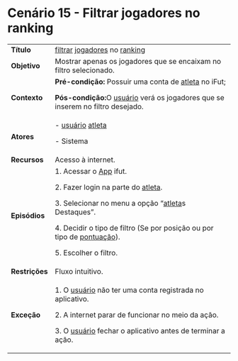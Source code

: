 # Cenário 15 - Filtrar jogadores no ranking

<table class="table table-striped border">
    <tr>
        <td>
            <b>Título</b>
        </td>
        <td>       <a href="../../lexico/#filtrar">filtrar</a>  <a href="../../lexico/#jogadores">jogadores</a> no  <a href="../../lexico/#ranking">ranking</a>  </td>
    </tr>
    <tr>
        <td>
            <b>Objetivo</b>
        </td>
        <td>
                    Mostrar apenas os jogadores que se encaixam no filtro selecionado.
        </td>
    </tr>
    <tr>
        <td>
            <b>Contexto</b>
        </td>
        <td>
           <b>Pré-condição:</b> Possuir uma conta de <a href="../../lexico/#atleta">atleta</a> no iFut;
           <p><b>Pós-condição:</b>O  <a href="../../lexico/#usuario">usuário</a> verá os jogadores que se inserem no filtro desejado.</p>
        </td>
    </tr>
    <tr>
        <td>
            <b>Atores</b>
        </td>
        <td>
            -  <a href="../../lexico/#usuario">usuário</a> <a href="../../lexico/#atleta">atleta</a>
            <p>- Sistema</p> 
        </td>
    </tr>
    <tr>
        <td>
            <b>Recursos</b>
        </td>
        <td>
            Acesso à internet.
        </td>
    </tr>
    <tr>
        <td>
            <b>Episódios</b>
        </td>
        <td>
            1. Acessar o <a href="../../lexico/#App">App</a> ifut.
	<p>2. Fazer login na parte do <a href="../../lexico/#atleta">atleta</a>.</p>
	<p>3. Selecionar no menu a opção “<a href="../../lexico/#atleta">atleta</a>s Destaques”.</p>
	<p>4. Decidir o tipo de filtro (Se por posição ou por tipo de  <a href="../../lexico/#pontuacao">pontuação</a>).</p>
	<p>5. Escolher o filtro.</p>
        </td>
    </tr>
    <tr>
        <td>
            <b>Restrições</b>
        </td>
        <td>
              Fluxo intuitivo.
        </td>
    </tr>
    <tr>
        <td>
            <b>Exceção</b>
        </td>
        <td>
            <p>1. O  <a href="../../lexico/#usuario">usuário</a> não ter uma conta registrada no aplicativo.</p>
            <p>2. A internet parar de funcionar no meio da ação.</p>
            <p>3. O  <a href="../../lexico/#usuario">usuário</a> fechar o aplicativo antes de terminar a ação.</p>
        </td>
    </tr>
</table>